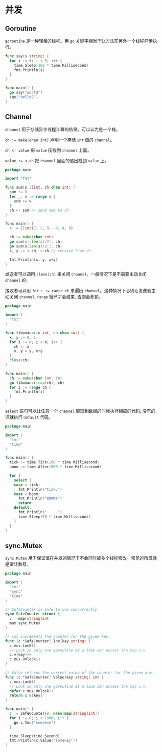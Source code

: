 # 并发

## Goroutine

`goroutine` 是一种轻量的线程。用 `go` 关键字相当于让方法在另外一个线程异步执行。

```go
func say(s string) {
  for i := 0; i < 5; i++ {
    time.Sleep(100 * time.Millisecond)
    fmt.Println(s)
  }
}

func main() {
  go say("world")
  say("hello2")
}
```

## Channel

`channel` 用于存储异步线程计算的结果。可以认为是一个栈。

`ch := make(chan int)` 声明一个存储 `int` 值的 `channel`。

`ch <- value` 把 `value` 压栈到 `channel` 上面。

`value := <-ch` 把 `channel` 里面的值出栈到 `value` 上。

```go
package main

import "fmt"

func sum(s []int, ch chan int) {
  sum := 0
  for _, v := range s {
    sum += v
  }
  ch <- sum // send sum to ch
}

func main() {
  s := []int{7, 2, 8, -9, 4, 0}

  ch := make(chan int)
  go sum(s[:len(s)/2], ch)
  go sum(s[len(s)/2:], ch)
  x, y := <-ch, <-ch // receive from ch

  fmt.Println(x, y, x+y)
}
```

发送者可以调用 `close(ch)` 来关闭 `channel`。一般情况下是不需要主动关闭 `channel` 的。

接收者可以用 `for i := range ch` 来遍历 `channel`。这种情况下必须让发送者主动关闭 `channel`, `range` 循环才会结束, 否则会死锁。

```go
package main

import (
  "fmt"
)

func fibonacci(n int, ch chan int) {
  x, y := 0, 1
  for i := 0; i < n; i++ {
    ch <- x
    x, y = y, x+y
  }
  close(ch)
}

func main() {
  ch := make(chan int, 10)
  go fibonacci(cap(ch), ch)
  for i := range ch {
    fmt.Println(i)
  }
}
```

`select` 语句可以让任意一个 `channel` 能取到数据的时候执行相应的代码, 没有的话就执行 `default` 代码。

```go
package main

import (
  "fmt"
  "time"
)

func main() {
  tick := time.Tick(100 * time.Millisecond)
  boom := time.After(500 * time.Millisecond)

  for {
    select {
    case <-tick:
      fmt.Println("tick.")
    case <-boom:
      fmt.Println("BOOM!")
      return
    default:
      fmt.Println("    .")
      time.Sleep(50 * time.Millisecond)
    }
  }
}

```

## sync.Mutex

`sync.Mutex` 用于保证值在并发的情况下不会同时被多个线程修改。常见的场景就是做计数器。

```go
package main

import (
  "fmt"
  "sync"
  "time"
)

// SafeCounter is safe to use concurrently.
type SafeCounter struct {
  v   map[string]int
  mux sync.Mutex
}

// Inc increments the counter for the given key.
func (c *SafeCounter) Inc(key string) {
  c.mux.Lock()
  // Lock so only one goroutine at a time can access the map c.v.
  c.v[key]++
  c.mux.Unlock()
}

// Value returns the current value of the counter for the given key.
func (c *SafeCounter) Value(key string) int {
  c.mux.Lock()
  // Lock so only one goroutine at a time can access the map c.v.
  defer c.mux.Unlock()
  return c.v[key]
}

func main() {
  c := SafeCounter{v: make(map[string]int)}
  for i := 0; i < 1000; i++ {
    go c.Inc("somekey")
  }

  time.Sleep(time.Second)
  fmt.Println(c.Value("somekey"))
}
```